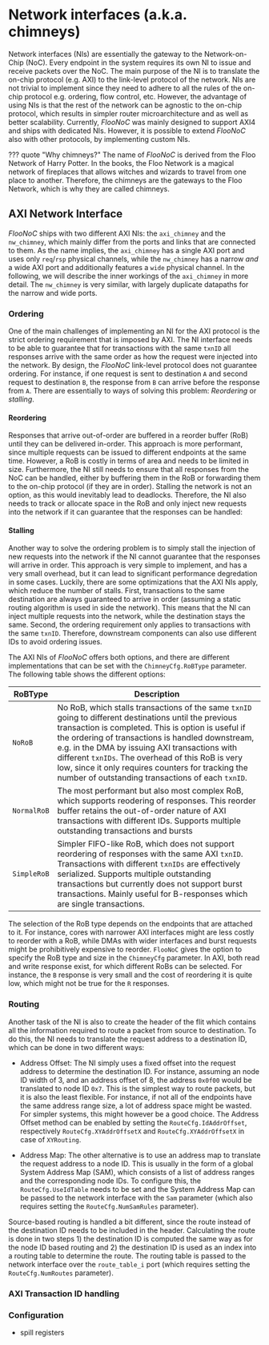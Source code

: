 # Network interfaces (a.k.a. chimneys)

Network interfaces (NIs) are essentially the gateway to the Network-on-Chip (NoC). Every endpoint in the system requires its own NI to issue and receive packets over the NoC. The main purpose of the NI is to translate the on-chip protocol (e.g. AXI) to the link-level protocol of the network. NIs are not trivial to implement since they need to adhere to all the rules of the on-chip protocol e.g. ordering, flow control, etc. However, the advantage of using NIs is that the rest of the network can be agnostic to the on-chip protocol, which results in simpler router microarchitecture and as well as better scalability. Currently, _FlooNoC_ was mainly designed to support AXI4 and ships with dedicated NIs. However, it is possible to extend _FlooNoC_ also with other protocols, by implementing custom NIs.

??? quote "Why chimneys?"
    The name of _FlooNoC_ is derived from the Floo Network of Harry Potter. In the books, the Floo Network is a magical network of fireplaces that allows witches and wizards to travel from one place to another. Therefore, the chimneys are the gateways to the Floo Network, which is why they are called chimneys.

## AXI Network Interface

_FlooNoC_ ships with two different AXI NIs: the `axi_chimney` and the `nw_chimney`, which mainly differ from the ports and links that are connected to them. As the name implies, the `axi_chimney` has a single AXI port and uses only `req`/`rsp` physical channels, while the `nw_chimney` has a narrow *and* a wide AXI port and additionally features a `wide` physical channel. In the following, we will describe the inner workings of the `axi_chimney` in more detail. The `nw_chimney` is very similar, with largely duplicate datapaths for the narrow and wide ports.

### Ordering

One of the main challenges of implementing an NI for the AXI protocol is the strict ordering requirement that is imposed by AXI. The NI interface needs to be able to guarantee that for transactions with the same `txnID` all responses arrive with the same order as how the request were injected into the network. By design, the _FlooNoC_ link-level protocol does not guarantee ordering. For instance, if one request is sent to destination `A` and second request to destination `B`, the response from `B` can arrive before the response from `A`. There are essentially to ways of solving this problem: _Reordering_ or _stalling_.

#### Reordering

Responses that arrive out-of-order are buffered in a reorder buffer (RoB) until they can be delivered in-order. This approach is more performant, since multiple requests can be issued to different endpoints at the same time. However, a RoB is costly in terms of area and needs to be limited in size. Furthermore, the NI still needs to ensure that all responses from the NoC can be handled, either by buffering them in the RoB or forwarding them to the on-chip protocol (if they are in order). Stalling the network is not an option, as this would inevitably lead to deadlocks. Therefore, the NI also needs to track or allocate space in the RoB and only inject new requests into the network if it can guarantee that the responses can be handled:

#### Stalling

Another way to solve the ordering problem is to simply stall the injection of new requests into the network if the NI cannot guarantee that the responses will arrive in order. This approach is very simple to implement, and has a very small overhead, but it can lead to significant performance degredation in some cases. Luckily, there are some optimizations that the AXI NIs apply, which reduce the number of stalls. First, transactions to the same destination are always guaranteed to arrive in order (assuming a static routing algorithm is used in side the network). This means that the NI can inject multiple requests into the network, while the destination stays the same. Second, the ordering requirement only applies to transactions with the same `txnID`. Therefore, downstream components can also use different IDs to avoid ordering issues.

The AXI NIs of _FlooNoC_ offers both options, and there are different implementations that can be set with the `ChimneyCfg.RoBType` parameter. The following table shows the different options:

| RoBType | Description |
|---------|-------------|
| `NoRoB` | No RoB, which stalls transactions of the same `txnID` going to different destinations until the previous transaction is completed. This is option is useful if the ordering of transactions is handled downstream, e.g. in the DMA by issuing AXI transactions with different `txnIDs`. The overhead of this RoB is very low, since it only requires counters for tracking the number of outstanding transactions of each `txnID`.|
| `NormalRoB` |  The most performant but also most complex RoB, which supports reodering of responses. This reorder buffer retains the out-of-order nature of AXI transactions with different IDs. Supports multiple outstanding transactions and bursts |
| `SimpleRoB` | Simpler FIFO-like RoB, which does not support reordering of responses with the same AXI `txnID`. Transactions with different `txnIDs` are effectively serialized. Supports multiple outstanding transactions but currently does not support burst transactions. Mainly useful for B-responses which are single transactions. |

The selection of the RoB type depends on the endpoints that are attached to it. For instance, cores with narrower AXI interfaces might are less costly to reorder with a RoB, while DMAs with wider interfaces and burst requests might be prohibitively expensive to reorder. `FlooNoC` gives the option to specify the RoB type and size in the `ChimneyCfg` parameter. In AXI, both read and write response exist, for which different RoBs can be selected. For instance, the `B` response is very small and the cost of reordering it is quite low, which might not be true for the `R` responses.

### Routing

Another task of the NI is also to create the header of the flit which contains all the information required to route a packet from source to destination. To do this, the NI needs to translate the request address to a destination ID, which can be done in two different ways:

* Address Offset: The NI simply uses a fixed offset into the request address to determine the destination ID. For instance, assuming an node ID width of 3, and an address offset of 8, the address `0x0f00` would be translated to node ID `0x7`. This is the simplest way to route packets, but it is also the least flexible. For instance, if not all of the endpoints have the same address range size, a lot of address space might be wasted. For simpler systems, this might however be a good choice. The Address Offset method can be enabled by setting the `RouteCfg.IdAddrOffset`, respectively `RouteCfg.XYAddrOffsetX` and `RouteCfg.XYAddrOffsetX` in case of `XYRouting`.

* Address Map: The other alternative is to use an address map to translate the request address to a node ID. This is usually in the form of a global System Address Map (SAM), which consists of a list of address ranges and the corresponding node IDs. To configure this, the `RouteCfg.UseIdTable` needs to be set and the System Address Map can be passed to the network interface with the `Sam` parameter (which also requires setting the `RouteCfg.NumSamRules` parameter).

Source-based routing is handled a bit different, since the route instead of the destination ID needs to be included in the header. Calculating the route is done in two steps 1) the destination ID is computed the same way as for the node ID based routing and 2) the destination ID is used as an index into a routing table to determine the route. The routing table is passed to the network interface over the `route_table_i` port (which requires setting the `RouteCfg.NumRoutes` parameter).

### AXI Transaction ID handling

### Configuration
* spill registers
